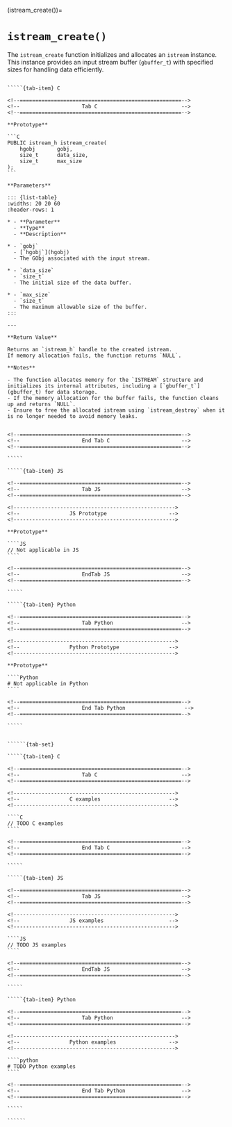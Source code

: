 <!-- ============================================================== -->
(istream_create())=
# `istream_create()`
<!-- ============================================================== -->

The `istream_create` function initializes and allocates an `istream` instance. This instance provides an input stream buffer (`gbuffer_t`) with specified sizes for handling data efficiently.

<!------------------------------------------------------------>
<!--                    Prototypes                          -->
<!------------------------------------------------------------>

``````{tab-set}

`````{tab-item} C

<!--====================================================-->
<!--                    Tab C                           -->
<!--====================================================-->

**Prototype**

```C
PUBLIC istream_h istream_create(
    hgobj       gobj,
    size_t      data_size,
    size_t      max_size
);
```

**Parameters**

::: {list-table}
:widths: 20 20 60
:header-rows: 1

* - **Parameter**
  - **Type**
  - **Description**

* - `gobj`
  - [`hgobj`](hgobj)
  - The GObj associated with the input stream.

* - `data_size`
  - `size_t`
  - The initial size of the data buffer.

* - `max_size`
  - `size_t`
  - The maximum allowable size of the buffer.
:::

---

**Return Value**

Returns an `istream_h` handle to the created istream.
If memory allocation fails, the function returns `NULL`.

**Notes**

- The function allocates memory for the `ISTREAM` structure and initializes its internal attributes, including a [`gbuffer_t`](gbuffer_t) for data storage.
- If the memory allocation for the buffer fails, the function cleans up and returns `NULL`.
- Ensure to free the allocated istream using `istream_destroy` when it is no longer needed to avoid memory leaks.


<!--====================================================-->
<!--                    End Tab C                       -->
<!--====================================================-->

`````

`````{tab-item} JS

<!--====================================================-->
<!--                    Tab JS                          -->
<!--====================================================-->

<!---------------------------------------------------->
<!--                JS Prototype                    -->
<!---------------------------------------------------->

**Prototype**

````JS
// Not applicable in JS
````

<!--====================================================-->
<!--                    EndTab JS                       -->
<!--====================================================-->

`````

`````{tab-item} Python

<!--====================================================-->
<!--                    Tab Python                      -->
<!--====================================================-->

<!---------------------------------------------------->
<!--                Python Prototype                -->
<!---------------------------------------------------->

**Prototype**

````Python
# Not applicable in Python
````

<!--====================================================-->
<!--                    End Tab Python                   -->
<!--====================================================-->

`````

``````

<!------------------------------------------------------------>
<!--                    Examples                            -->
<!------------------------------------------------------------>

```````{dropdown} Examples

``````{tab-set}

`````{tab-item} C

<!--====================================================-->
<!--                    Tab C                           -->
<!--====================================================-->

<!---------------------------------------------------->
<!--                C examples                      -->
<!---------------------------------------------------->

````C
// TODO C examples
````

<!--====================================================-->
<!--                    End Tab C                       -->
<!--====================================================-->

`````

`````{tab-item} JS

<!--====================================================-->
<!--                    Tab JS                          -->
<!--====================================================-->

<!---------------------------------------------------->
<!--                JS examples                     -->
<!---------------------------------------------------->

````JS
// TODO JS examples
````

<!--====================================================-->
<!--                    EndTab JS                       -->
<!--====================================================-->

`````

`````{tab-item} Python

<!--====================================================-->
<!--                    Tab Python                      -->
<!--====================================================-->

<!---------------------------------------------------->
<!--                Python examples                 -->
<!---------------------------------------------------->

````python
# TODO Python examples
````

<!--====================================================-->
<!--                    End Tab Python                  -->
<!--====================================================-->

`````

``````

```````
